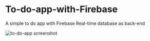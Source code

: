 # To-do-app-with-Firebase

A simple to do app with Firebase Real-time database as back-end

![to-do-app screenshot](https://github.com/BartpK/To-do-app-with-Firebase/blob/master/images/To-do%20app.png?raw=true)
